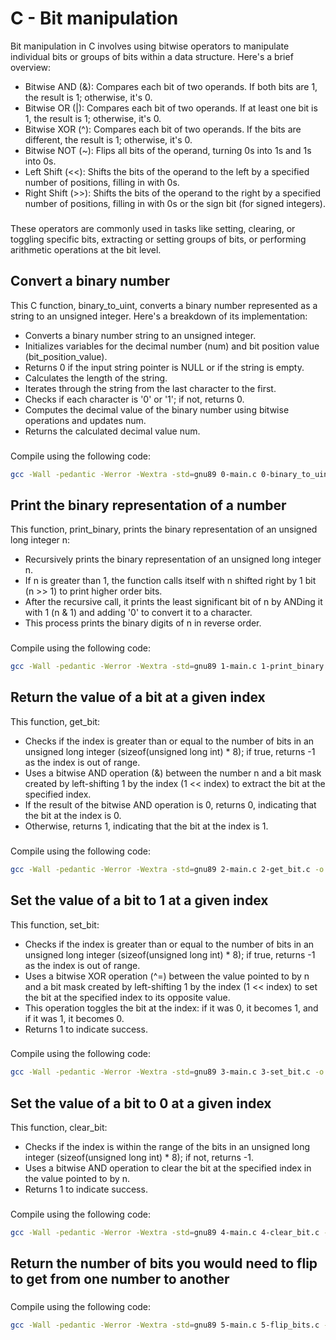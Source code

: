 # C - Bit manipulation
Bit manipulation in C involves using bitwise operators to manipulate individual bits or groups of bits within a data structure. Here's a brief overview:
- Bitwise AND (&): Compares each bit of two operands. If both bits are 1, the result is 1; otherwise, it's 0.
- Bitwise OR (|): Compares each bit of two operands. If at least one bit is 1, the result is 1; otherwise, it's 0.
- Bitwise XOR (^): Compares each bit of two operands. If the bits are different, the result is 1; otherwise, it's 0.
- Bitwise NOT (~): Flips all bits of the operand, turning 0s into 1s and 1s into 0s.
- Left Shift (<<): Shifts the bits of the operand to the left by a specified number of positions, filling in with 0s.
- Right Shift (>>): Shifts the bits of the operand to the right by a specified number of positions, filling in with 0s or the sign bit (for signed integers).
###
These operators are commonly used in tasks like setting, clearing, or toggling specific bits, extracting or setting groups of bits, or performing arithmetic operations at the bit level.
## Convert a binary number
This C function, binary\_to\_uint, converts a binary number represented as a string to an unsigned integer. Here's a breakdown of its implementation:
- Converts a binary number string to an unsigned integer.
- Initializes variables for the decimal number (num) and bit position value (bit\_position\_value).
- Returns 0 if the input string pointer is NULL or if the string is empty.
- Calculates the length of the string.
- Iterates through the string from the last character to the first.
- Checks if each character is '0' or '1'; if not, returns 0.
- Computes the decimal value of the binary number using bitwise operations and updates num.
- Returns the calculated decimal value num.
###
Compile using the following code:
```sh
gcc -Wall -pedantic -Werror -Wextra -std=gnu89 0-main.c 0-binary_to_uint.c -o a
```
## Print the binary representation of a number

This function, print\_binary, prints the binary representation of an unsigned long integer n:
- Recursively prints the binary representation of an unsigned long integer n.
- If n is greater than 1, the function calls itself with n shifted right by 1 bit (n >> 1) to print higher order bits.
- After the recursive call, it prints the least significant bit of n by ANDing it with 1 (n & 1) and adding '0' to convert it to a character.
- This process prints the binary digits of n in reverse order.
###
Compile using the following code:
```sh
gcc -Wall -pedantic -Werror -Wextra -std=gnu89 1-main.c 1-print_binary.c _putchar.c -o b
```
## Return the value of a bit at a given index

This function, get\_bit:
- Checks if the index is greater than or equal to the number of bits in an unsigned long integer (sizeof(unsigned long int) * 8); if true, returns -1 as the index is out of range.
- Uses a bitwise AND operation (&) between the number n and a bit mask created by left-shifting 1 by the index (1 << index) to extract the bit at the specified index.
- If the result of the bitwise AND operation is 0, returns 0, indicating that the bit at the index is 0.
- Otherwise, returns 1, indicating that the bit at the index is 1.
###
Compile using the following code:
```sh
gcc -Wall -pedantic -Werror -Wextra -std=gnu89 2-main.c 2-get_bit.c -o c
```
## Set the value of a bit to 1 at a given index
This function, set\_bit:
- Checks if the index is greater than or equal to the number of bits in an unsigned long integer (sizeof(unsigned long int) * 8); if true, returns -1 as the index is out of range.
- Uses a bitwise XOR operation (^=) between the value pointed to by n and a bit mask created by left-shifting 1 by the index (1 << index) to set the bit at the specified index to its opposite value.
- This operation toggles the bit at the index: if it was 0, it becomes 1, and if it was 1, it becomes 0.
- Returns 1 to indicate success.
###
Compile using the following code:
```sh
gcc -Wall -pedantic -Werror -Wextra -std=gnu89 3-main.c 3-set_bit.c -o d
```
## Set the value of a bit to 0 at a given index
This function, clear\_bit:
- Checks if the index is within the range of the bits in an unsigned long integer (sizeof(unsigned long int) * 8); if not, returns -1.
- Uses a bitwise AND operation to clear the bit at the specified index in the value pointed to by n.
- Returns 1 to indicate success.
###
Compile using the following code:
```sh
gcc -Wall -pedantic -Werror -Wextra -std=gnu89 4-main.c 4-clear_bit.c -o e
```
## Return the number of bits you would need to flip to get from one number to another
###
Compile using the following code:
```sh
gcc -Wall -pedantic -Werror -Wextra -std=gnu89 5-main.c 5-flip_bits.c -o f
```
